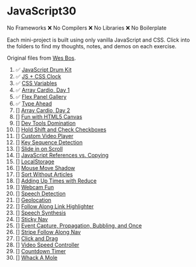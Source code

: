 # JavaScript30

No Frameworks ❌ No Compilers ❌ No Libraries ❌ No Boilerplate

Each mini-project is built using only vanilla JavaScript and CSS.  Click into the folders to find my thoughts, notes, and demos on each exercise.

Original files from [Wes Bos](https://github.com/wesbos/JavaScript30).

1. ✅ [JavaScript Drum Kit](./01%20-%20JavaScript%20Drum%20Kit)
2. ✅ [JS + CSS Clock](./02%20-%20JS%20%2B%20CSS%20Clock)
3. ✅ [CSS Variables](./03%20-%20CSS%20Variables)
4. ✅ [Array Cardio, Day 1](./04%20-%20Array%20Cardio%20Day%201)
5. ✅ [Flex Panel Gallery](./05%20-%20Flex%20Panel%20Gallery)
6. ✅ [Type Ahead](./06%20-%20Type%20Ahead)
7. [] [Array Cardio, Day 2](./07%20-%20Array%20Cardio%20Day%202)
8. [] [Fun with HTML5 Canvas](./08%20-%20Fun%20with%20HTML5%20Canvas)
9. [] [Dev Tools Domination](./09%20-%20Dev%20Tools%20Domination)
10. [] [Hold Shift and Check Checkboxes](./10%20-%20Hold%20Shift%20and%20Check%20Checkboxes)
11. [] [Custom Video Player](./11%20-%20Custom%20Video%20Player)
12. [] [Key Sequence Detection](./12%20-%20Key%20Sequence%20Detection)
13. [] [Slide in on Scroll](./13%20-%20Slide%20in%20on%20Scroll)
14. [] [JavaScript References vs. Copying](./14%20-%20JavaScript%20References%20VS%20Copying)
15. [] [LocalStorage](./15%20-%20LocalStorage)
16. [] [Mouse Move Shadow](./16%20-%20Mouse%20Move%20Shadow)
17. [] [Sort Without Articles](./17%20-%20Sort%20Without%20Articles)
18. [] [Adding Up Times with Reduce](./18%20-%20Adding%20Up%20Times%20with%20Reduce)
19. [] [Webcam Fun](./19%20-%20Webcam%20Fun)
20. [] [Speech Detection](./20%20-%20Speech%20Detection)
21. [] [Geolocation](./21%20-%Geolocation)
22. [] [Follow Along Link Highlighter](./22%20-%20Follow%20Along%20Link%20Highlighter)
23. [] [Speech Synthesis](./23%20-%20Speech%20Synthesis)
24. [] [Sticky Nav](./24%20-%20Sticky%20Nav)
25. [] [Event Capture, Propagation, Bubbling, and Once](./25%20-%20Event%20Capture,%20Propagation,%20Bubbling%20and%20Once)
26. [] [Stripe Follow Along Nav](./26%20-%20Stripe%20Follow%20Along%20Nav)
27. [] [Click and Drag](./27%20-%20Click%20and%20Drag)
28. [] [Video Speed Controller](./28%20-%20Video%20Speed%20Controller)
29. [] [Countdown Timer](./29%20-%20Countdown%20Timer)
30. [] [Whack A Mole](./30%20-%20Whack%20A%20Mole)
